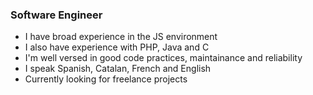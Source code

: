 ### Software Engineer
- I have broad experience in the JS environment
- I also have experience with PHP, Java and C
- I'm well versed in good code practices, maintainance and reliability
- I speak Spanish, Catalan, French and English
- Currently looking for freelance projects
